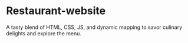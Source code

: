 # Restaurant-website
A tasty blend of HTML, CSS, JS, and dynamic mapping to savor culinary delights and explore the menu.
